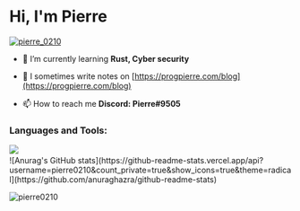 <h1 align="left">Hi, I'm Pierre</h1>

<p align="left"> <a href="https://twitter.com/pierre_0210" target="blank"><img src="https://img.shields.io/twitter/follow/pierre_0210?logo=twitter&style=for-the-badge" alt="pierre_0210" /></a> </p>

- 🌱 I’m currently learning **Rust, Cyber security**

- 📝 I sometimes write notes on [https://progpierre.com/blog](https://progpierre.com/blog)

- 📫 How to reach me **Discord: Pierre#9505**

<h3 align="left">Languages and Tools:</h3>
<a href="https://github.com/pierre0210/pierre0210">
  <img src="https://skillicons.dev/icons?i=c,cpp,cs,java,html,css,js,ts,nodejs,react,py,nginx,redis,raspberrypi,arduino,linux,git,github,docker&perline=50" />
<a/>
<br>
![Anurag's GitHub stats](https://github-readme-stats.vercel.app/api?username=pierre0210&count_private=true&show_icons=true&theme=radical](https://github.com/anuraghazra/github-readme-stats)
<p><img align="center" src="https://github-readme-streak-stats.herokuapp.com/?user=pierre0210&" alt="pierre0210" /></p>
